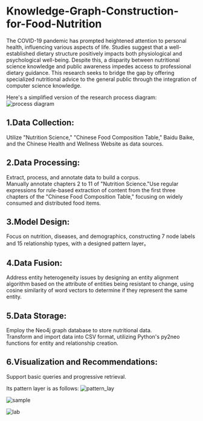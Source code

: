# Knowledge-Graph-Construction-for-Food-Nutrition
The COVID-19 pandemic has prompted heightened attention to personal health, influencing various aspects of life. Studies suggest that a well-established dietary structure positively impacts both physiological and psychological well-being. Despite this, a disparity between nutritional science knowledge and public awareness impedes access to professional dietary guidance. This research seeks to bridge the gap by offering specialized nutritional advice to the general public through the integration of computer science knowledge.

Here's a simplified version of the research process diagram:
![process diagram](https://github.com/haidisuper/Knowledge-Graph-Construction-for-Food-Nutrition/blob/main/process%20diagram.png)
## 1.Data Collection:
Utilize "Nutrition Science," "Chinese Food Composition Table," Baidu Baike, and the Chinese Health and Wellness Website as data sources.

## 2.Data Processing:
Extract, process, and annotate data to build a corpus.  
Manually annotate chapters 2 to 11 of "Nutrition Science."Use regular expressions for rule-based extraction of content from the first three chapters of the "Chinese Food Composition Table," focusing on widely consumed and distributed food items.
 
## 3.Model Design:
Focus on nutrition, diseases, and demographics, constructing 7 node labels and 15 relationship types, with a designed pattern layer。

## 4.Data Fusion:
Address entity heterogeneity issues by designing an entity alignment algorithm based on the attribute of entities being resistant to change, using cosine similarity of word vectors to determine if they represent the same entity.

## 5.Data Storage:
Employ the Neo4j graph database to store nutritional data.    
Transform and import data into CSV format, utilizing Python's py2neo functions for entity and relationship creation.

## 6.Visualization and Recommendations:
Support basic queries and progressive retrieval.

Its pattern layer is as follows:
![pattern_lay](https://github.com/haidisuper/Knowledge-Graph-Construction-for-Food-Nutrition/blob/main/pattern%20layer.png)

![sample](https://github.com/haidisuper/Knowledge-Graph-Construction-for-Food-Nutrition/blob/main/semple.png)

![lab](https://github.com/haidisuper/Knowledge-Graph-Construction-for-Food-Nutrition/blob/main/lab.png)
